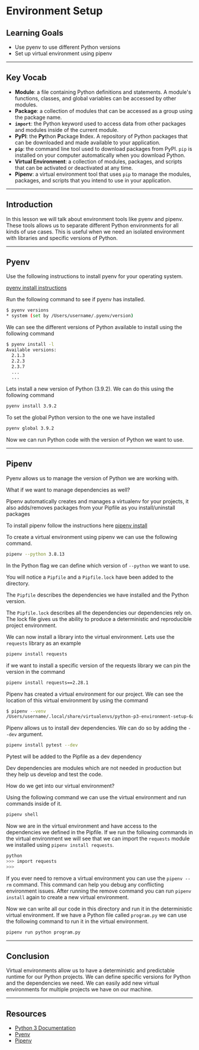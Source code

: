 # Environment Setup

## Learning Goals

- Use pyenv to use different Python versions
- Set up virtual environment using pipenv

***

## Key Vocab

- **Module**: a file containing Python definitions and statements. A module's
functions, classes, and global variables can be accessed by other modules.
- **Package**: a collection of modules that can be accessed as a group using
the package name.
- **`import`**: the Python keyword used to access data from other packages and
modules inside of the current module.
- **PyPI**: the **Py**thon **P**ackage **I**ndex. A repository of Python
packages that can be downloaded and made available to your application.
- **`pip`**: the command line tool used to download packages from PyPI. `pip`
is installed on your computer automatically when you download Python.
- **Virtual Environment**: a collection of modules, packages, and scripts that
can be activated or deactivated at any time.
- **Pipenv**: a virtual environment tool that uses `pip` to manage the modules,
packages, and scripts that you intend to use in your application.

***

## Introduction

In this lesson we will talk about environment tools like pyenv and pipenv.
 These tools allows us to separate different Python environments for all
 kinds of use cases. This is useful when we need an isolated environment
 with libraries and specific versions of Python.

***

## Pyenv

Use the following instructions to install pyenv for your operating system.

[pyenv install instructions](https://github.com/pyenv/pyenv#installation)

Run the following command to see if pyenv has installed.

```bash
$ pyenv versions
* system (set by /Users/username/.pyenv/version)
```

We can see the different versions of Python available to install
using the following command

```bash
$ pyenv install -l
Available versions:
  2.1.3
  2.2.3
  2.3.7
  ...
  ...
```

Lets install a new version of Python (3.9.2). We can do this using the
 following command

```bash
pyenv install 3.9.2

```

To set the global Python version to the one we have installed

```bash
pyenv global 3.9.2
```

Now we can run Python code with the version of Python we want to use.

***

## Pipenv

Pyenv allows us to manage the version of Python we are working with.

What if we want to manage dependencies as well?

Pipenv  automatically creates and manages a virtualenv for your projects,
 it also adds/removes packages from your Pipfile as you install/uninstall packages

To install pipenv follow the instructions here [pipenv install](https://pipenv.pypa.io/en/latest/install/)

To create a virtual environment using pipenv we can use the following command.

```bash
pipenv --python 3.8.13
```

In the Python flag we can define which version of `--python` we want to use.

You will notice a `Pipfile` and a `Pipfile.lock` have been added
to the directory.

The `Pipfile` describes the dependencies we have installed and the Python version.

The `Pipfile.lock` describes all the dependencies our dependencies rely on.
The lock file gives us the ability to produce a deterministic and reproducible
project environment.

We can now install a library into the virtual environment.
Lets use the `requests` library as an example

```bash
pipenv install requests
```

if we want to install a specific version of the requests library
we can pin the version in the command

```bash
pipenv install requests==2.28.1
```

Pipenv has created a virtual environment for our project. We can see the location
of this virtual environment by using the command

```bash
$ pipenv --venv
/Users/username/.local/share/virtualenvs/python-p3-environment-setup-6aKrLSzT
```

Pipenv allows us to install dev dependencies. We can do so by adding the `--dev`
argument.

```bash
pipenv install pytest --dev
```

Pytest will be added to the Pipfile as a dev dependency

Dev dependencies are modules which are not needed in production but
they help us develop and test the code.

How do we get into our virtual environment?

Using the following command we can use the virtual environment
and run commands inside of it.

```bash
pipenv shell
```

Now we are in the virtual environment and have access to the dependencies we
defined in the Pipfile. If we run the following commands in the virtual
 environment we will see that we can
import the `requests` module we installed using `pipenv install requests`.

```bash
python
>>> import requests
>>>
```

If you ever need to remove a virtual environment you can use the `pipenv --rm` command.
This command can help you debug any conflicting environment issues. After running
the remove command you can run `pipenv install` again to create a new virtual environment.

Now we can write all our code in this directory and run it in the deterministic
virtual environment.
If we have a Python file called `program.py` we can use the following command to
run it in the virtual environment.

```bash
pipenv run python program.py
```

***

## Conclusion

Virtual environments allow us to have a deterministic and predictable runtime
for our Python projects. We can define specific versions for Python and the
dependencies we need. We can easily add new virtual environments for multiple
projects we have on our machine.

***

## Resources

- [Python 3 Documentation](https://docs.python.org/3/)
- [Pyenv](https://github.com/pyenv/pyenv/)
- [Pipenv](https://pipenv.pypa.io/en/latest/)
